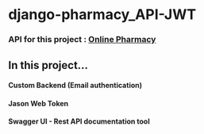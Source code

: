 # django-pharmacy_API-JWT
<h3>API for this project : <a href="https://github.com/sravan-kumar-ta/django-online_pharmacy.git">Online Pharmacy</a></h3>

<h2>In this project...</h2>
<h4>Custom Backend (Email authentication)</h4>
<h4>Jason Web Token</h4>
<h4>Swagger UI - Rest API documentation tool</h4>
